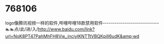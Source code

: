 # 768106
logo像腾讯视频一样的软件,哔哩哔哩18款禁用软件----------------------------🏊🏊点/此/进/入/http://www.baidu.com/link?url=NoK8PT47PahMhFH8Vie_jnciyIKNTTtVBQKpill6udK&amp;wd
